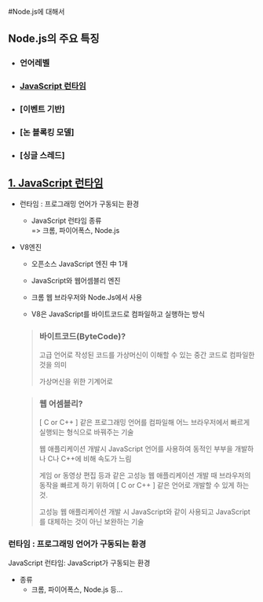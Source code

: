 #Node.js에 대해서

## Node.js의 주요 특징

- ### 언어레벨
-  ### [JavaScript 런타임](#1-JavaScript-런타임)
-  ### [이벤트 기반]
-  ### [논 블록킹 모델]
-  ### [싱글 스레드]

## [1. JavaScript 런타임](#nodejs의-주요-특징)

-  런타임 : 프로그래밍 언어가 구동되는 환경

   -  JavaScript 런타임 종류\
       => 크롬, 파이어폭스, Node.js

-  V8엔진

   -  오픈소스 JavaScript 엔진 中 1개

   -  JavaScript와 웹어셈블리 엔진

   -  크롬 웹 브라우저와 Node.Js에서 사용

   -  V8은 JavaScript를 바이트코드로 컴파일하고 실행하는 방식

   > ### 바이트코드(ByteCode)?
   >
   > 고급 언어로 작성된 코드를 가상머신이 이해할 수 있는 중간 코드로 컴파일한 것을 의미
   >
   > 가상머신을 위한 기계어로 

   > ### 웹 어셈블리?
   >
   > [ C or C++ ] 같은 프로그래밍 언어를 컴파일해 어느 브라우저에서 빠르게 실행되는 형식으로 바꿔주는 기술
   >
   > 웹 애플리케이션 개발시 JavaScript 언어를 사용하여 동적인 부부을 개발하나 C나 C++에 비해 속도가 느림
   >
   > 게임 or 동영상 편집 등과 같은 고성능 웹 애플리케이션 개발 때 브라우저의 동작을 빠르게 하기 위하여 [ C or C++ ] 같은 언어로 개발할 수 있게 하는것.
   >
   > 고성능 웹 애플리케이션 개발 시 JavaScript와 같이 사용되고 JavaScript를 대체하는 것이 아닌 보완하는 기술

### 런타임 : 프로그래밍 언어가 구동되는 환경

JavaScript 런타임: JavaScript가 구동되는 환경

-  종류
   -  크롬, 파이어폭스, Node.js 등...
